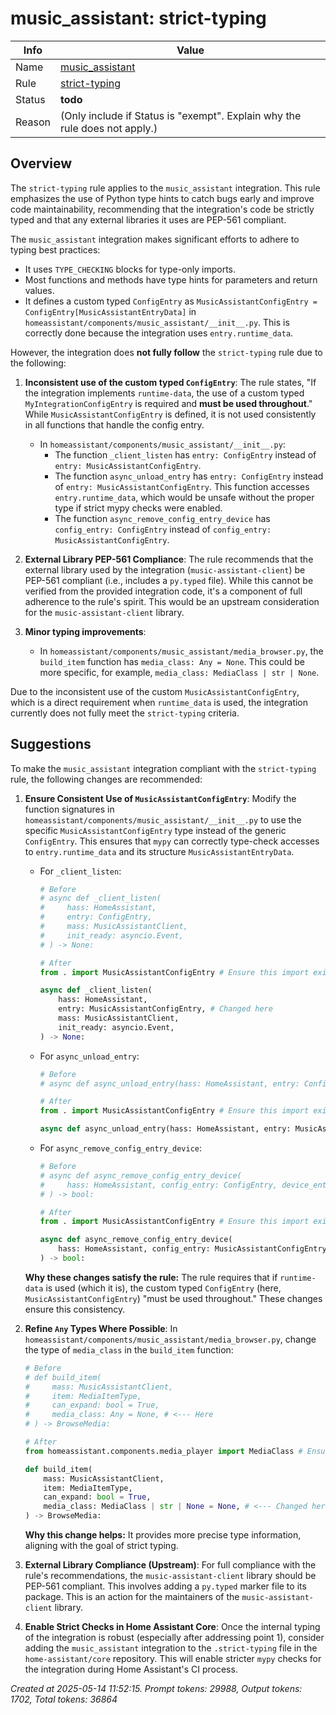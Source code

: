 # music_assistant: strict-typing

| Info   | Value                                                                    |
|--------|--------------------------------------------------------------------------|
| Name   | [music_assistant](https://www.home-assistant.io/integrations/music_assistant/) |
| Rule   | [strict-typing](https://developers.home-assistant.io/docs/core/integration-quality-scale/rules/strict-typing)                                                     |
| Status | **todo**                                                                 |
| Reason | (Only include if Status is "exempt". Explain why the rule does not apply.) |

## Overview

The `strict-typing` rule applies to the `music_assistant` integration. This rule emphasizes the use of Python type hints to catch bugs early and improve code maintainability, recommending that the integration's code be strictly typed and that any external libraries it uses are PEP-561 compliant.

The `music_assistant` integration makes significant efforts to adhere to typing best practices:
*   It uses `TYPE_CHECKING` blocks for type-only imports.
*   Most functions and methods have type hints for parameters and return values.
*   It defines a custom typed `ConfigEntry` as `MusicAssistantConfigEntry = ConfigEntry[MusicAssistantEntryData]` in `homeassistant/components/music_assistant/__init__.py`. This is correctly done because the integration uses `entry.runtime_data`.

However, the integration does **not fully follow** the `strict-typing` rule due to the following:

1.  **Inconsistent use of the custom typed `ConfigEntry`**:
    The rule states, "If the integration implements `runtime-data`, the use of a custom typed `MyIntegrationConfigEntry` is required and **must be used throughout**." While `MusicAssistantConfigEntry` is defined, it is not used consistently in all functions that handle the config entry.
    *   In `homeassistant/components/music_assistant/__init__.py`:
        *   The function `_client_listen` has `entry: ConfigEntry` instead of `entry: MusicAssistantConfigEntry`.
        *   The function `async_unload_entry` has `entry: ConfigEntry` instead of `entry: MusicAssistantConfigEntry`. This function accesses `entry.runtime_data`, which would be unsafe without the proper type if strict mypy checks were enabled.
        *   The function `async_remove_config_entry_device` has `config_entry: ConfigEntry` instead of `config_entry: MusicAssistantConfigEntry`.

2.  **External Library PEP-561 Compliance**:
    The rule recommends that the external library used by the integration (`music-assistant-client`) be PEP-561 compliant (i.e., includes a `py.typed` file). While this cannot be verified from the provided integration code, it's a component of full adherence to the rule's spirit. This would be an upstream consideration for the `music-assistant-client` library.

3.  **Minor typing improvements**:
    *   In `homeassistant/components/music_assistant/media_browser.py`, the `build_item` function has `media_class: Any = None`. This could be more specific, for example, `media_class: MediaClass | str | None`.

Due to the inconsistent use of the custom `MusicAssistantConfigEntry`, which is a direct requirement when `runtime_data` is used, the integration currently does not fully meet the `strict-typing` criteria.

## Suggestions

To make the `music_assistant` integration compliant with the `strict-typing` rule, the following changes are recommended:

1.  **Ensure Consistent Use of `MusicAssistantConfigEntry`**:
    Modify the function signatures in `homeassistant/components/music_assistant/__init__.py` to use the specific `MusicAssistantConfigEntry` type instead of the generic `ConfigEntry`. This ensures that `mypy` can correctly type-check accesses to `entry.runtime_data` and its structure `MusicAssistantEntryData`.

    *   For `_client_listen`:
        ```python
        # Before
        # async def _client_listen(
        #     hass: HomeAssistant,
        #     entry: ConfigEntry,
        #     mass: MusicAssistantClient,
        #     init_ready: asyncio.Event,
        # ) -> None:

        # After
        from . import MusicAssistantConfigEntry # Ensure this import exists or is suitable

        async def _client_listen(
            hass: HomeAssistant,
            entry: MusicAssistantConfigEntry, # Changed here
            mass: MusicAssistantClient,
            init_ready: asyncio.Event,
        ) -> None:
        ```

    *   For `async_unload_entry`:
        ```python
        # Before
        # async def async_unload_entry(hass: HomeAssistant, entry: ConfigEntry) -> bool:

        # After
        from . import MusicAssistantConfigEntry # Ensure this import exists or is suitable

        async def async_unload_entry(hass: HomeAssistant, entry: MusicAssistantConfigEntry) -> bool: # Changed here
        ```

    *   For `async_remove_config_entry_device`:
        ```python
        # Before
        # async def async_remove_config_entry_device(
        #     hass: HomeAssistant, config_entry: ConfigEntry, device_entry: dr.DeviceEntry
        # ) -> bool:

        # After
        from . import MusicAssistantConfigEntry # Ensure this import exists or is suitable

        async def async_remove_config_entry_device(
            hass: HomeAssistant, config_entry: MusicAssistantConfigEntry, device_entry: dr.DeviceEntry # Changed here
        ) -> bool:
        ```

    **Why these changes satisfy the rule:** The rule requires that if `runtime-data` is used (which it is), the custom typed `ConfigEntry` (here, `MusicAssistantConfigEntry`) "must be used throughout." These changes ensure this consistency.

2.  **Refine `Any` Types Where Possible**:
    In `homeassistant/components/music_assistant/media_browser.py`, change the type of `media_class` in the `build_item` function:
    ```python
    # Before
    # def build_item(
    #     mass: MusicAssistantClient,
    #     item: MediaItemType,
    #     can_expand: bool = True,
    #     media_class: Any = None, # <--- Here
    # ) -> BrowseMedia:

    # After
    from homeassistant.components.media_player import MediaClass # Ensure import

    def build_item(
        mass: MusicAssistantClient,
        item: MediaItemType,
        can_expand: bool = True,
        media_class: MediaClass | str | None = None, # <--- Changed here
    ) -> BrowseMedia:
    ```
    **Why this change helps:** It provides more precise type information, aligning with the goal of strict typing.

3.  **External Library Compliance (Upstream)**:
    For full compliance with the rule's recommendations, the `music-assistant-client` library should be PEP-561 compliant. This involves adding a `py.typed` marker file to its package. This is an action for the maintainers of the `music-assistant-client` library.

4.  **Enable Strict Checks in Home Assistant Core**:
    Once the internal typing of the integration is robust (especially after addressing point 1), consider adding the `music_assistant` integration to the `.strict-typing` file in the `home-assistant/core` repository. This will enable stricter `mypy` checks for the integration during Home Assistant's CI process.

_Created at 2025-05-14 11:52:15. Prompt tokens: 29988, Output tokens: 1702, Total tokens: 36864_
